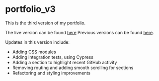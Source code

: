 # portfolio_v3

This is the third version of my portfolio. 

The live version can be found [here](https://simon994.github.io/portfolio/)
Previous versions can be found [here](https://github.com/Simon994/previous_portfolios). 

Updates in this version include:
* Adding CSS modules
* Adding integration tests, using Cypress
* Adding a section to highlight recent GitHub activity
* Removing routing and adding smooth scrolling for sections
* Refactoring and styling improvements